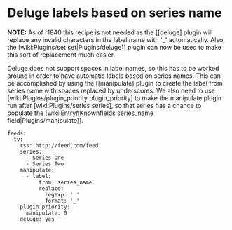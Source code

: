 # Deluge labels based on series name
**NOTE:** As of r1840 this recipe is not needed as the [[deluge] plugin will replace any invalid characters in the label name with '_' automatically. Also, the [wiki:Plugins/set set|Plugins/deluge]] plugin can now be used to make this sort of replacement much easier.

Deluge does not support spaces in label names, so this has to be worked around in order to have automatic labels based on series names. This can be accomplished by using the [[manipulate] plugin to create the label from series name with spaces replaced by underscores. We also need to use [wiki:Plugins/plugin_priority plugin_priority] to make the manipulate plugin run after [wiki:Plugins/series series], so that series has a chance to populate the [wiki:Entry#Knownfields series_name field|Plugins/manipulate]].

    feeds:
      tv:
        rss: http://feed.com/feed
        series:
          - Series One
          - Series Two
        manipulate:
          - label:
              from: series_name
              replace:
                regexp: ' '
                format: '_'
        plugin_priority:
          manipulate: 0
        deluge: yes

